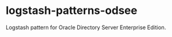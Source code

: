 logstash-patterns-odsee
=======================

Logstash pattern for Oracle Directory Server Enterprise Edition.
